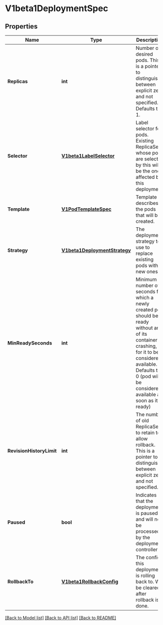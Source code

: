# V1beta1DeploymentSpec

## Properties
Name | Type | Description | Notes
------------ | ------------- | ------------- | -------------
**Replicas** | **int** | Number of desired pods. This is a pointer to distinguish between explicit zero and not specified. Defaults to 1. | [optional] 
**Selector** | [**V1beta1LabelSelector**](V1beta1LabelSelector.md) | Label selector for pods. Existing ReplicaSets whose pods are selected by this will be the ones affected by this deployment. | [optional] 
**Template** | [**V1PodTemplateSpec**](V1PodTemplateSpec.md) | Template describes the pods that will be created. | 
**Strategy** | [**V1beta1DeploymentStrategy**](V1beta1DeploymentStrategy.md) | The deployment strategy to use to replace existing pods with new ones. | [optional] 
**MinReadySeconds** | **int** | Minimum number of seconds for which a newly created pod should be ready without any of its container crashing, for it to be considered available. Defaults to 0 (pod will be considered available as soon as it is ready) | [optional] 
**RevisionHistoryLimit** | **int** | The number of old ReplicaSets to retain to allow rollback. This is a pointer to distinguish between explicit zero and not specified. | [optional] 
**Paused** | **bool** | Indicates that the deployment is paused and will not be processed by the deployment controller. | [optional] 
**RollbackTo** | [**V1beta1RollbackConfig**](V1beta1RollbackConfig.md) | The config this deployment is rolling back to. Will be cleared after rollback is done. | [optional] 

[[Back to Model list]](../README.md#documentation-for-models) [[Back to API list]](../README.md#documentation-for-api-endpoints) [[Back to README]](../README.md)


